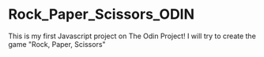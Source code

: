 # Rock_Paper_Scissors_ODIN

This is my first Javascript project on The Odin Project! I will try to create the game "Rock, Paper, Scissors"
